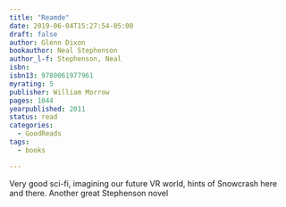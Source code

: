 ```yaml
---
title: "Reamde"
date: 2019-06-04T15:27:54-05:00
draft: false
author: Glenn Dixon
bookauthor: Neal Stephenson
author_l-f: Stephenson, Neal
isbn: 
isbn13: 9780061977961
myrating: 5
publisher: William Morrow
pages: 1044
yearpublished: 2011
status: read
categories:
  - GoodReads
tags:
  - books

---
```

Very good sci-fi, imagining our future VR world, hints of Snowcrash here and there. Another great Stephenson novel